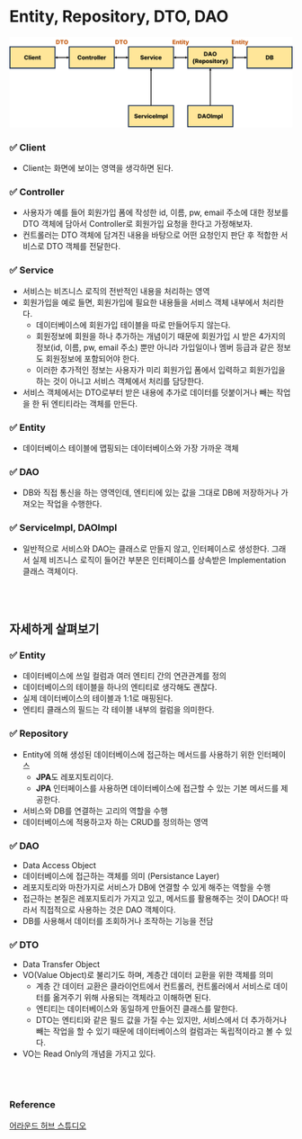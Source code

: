 # Entity, Repository, DTO, DAO

<p align="center">
    <img src="Spring/img/Entity_Repository_DTO_DAO.png" width="600">
</p>

### ✅ Client

- Client는 화면에 보이는 영역을 생각하면 된다.

### ✅ Controller

- 사용자가 예를 들어 회원가입 폼에 작성한 id, 이름, pw, email 주소에 대한 정보를 DTO 객체에 담아서 Controller로 회원가입 요청을 한다고 가정해보자.
- 컨트롤러는 DTO 객체에 담겨진 내용을 바탕으로 어떤 요청인지 판단 후 적합한 서비스로 DTO 객체를 전달한다.

### ✅ Service

- 서비스는 비즈니스 로직의 전반적인 내용을 처리하는 영역
- 회원가입을 예로 들면, 회원가입에 필요한 내용들을 서비스 객체 내부에서 처리한다.
  - 데이터베이스에 회원가입 테이블을 따로 만들어두지 않는다.
  - 회원정보에 회원을 하나 추가하는 개념이기 때문에 회원가입 시 받은 4가지의 정보(id, 이름, pw, email 주소) 뿐만 아니라 가입일이나 멤버 등급과 같은 정보도 회원정보에 포함되어야 한다.
  - 이러한 추가적인 정보는 사용자가 미리 회원가입 폼에서 입력하고 회원가입을 하는 것이 아니고 서비스 객체에서 처리를 담당한다.
- 서비스 객체에서는 DTO로부터 받은 내용에 추가로 데이터를 덧붙이거나 빼는 작업을 한 뒤 엔티티라는 객체를 만든다.

### ✅ Entity

- 데이터베이스 테이블에 맵핑되는 데이터베이스와 가장 가까운 객체

### ✅ DAO

- DB와 직접 통신을 하는 영역인데, 엔티티에 있는 값을 그대로 DB에 저장하거나 가져오는 작업을 수행한다.

### ✅ ServiceImpl, DAOImpl

- 일반적으로 서비스와 DAO는 클래스로 만들지 않고, 인터페이스로 생성한다. 그래서 실제 비즈니스 로직이 들어간 부분은 인터페이스를 상속받은 Implementation 클래스 객체이다.

<br/>
<br/>

## 자세하게 살펴보기

### ✅ Entity

- 데이터베이스에 쓰일 컬럼과 여러 엔티티 간의 연관관계를 정의
- 데이터베이스의 테이블을 하나의 엔티티로 생각해도 괜찮다.
- 실제 데이터베이스의 테이블과 1:1로 매핑된다.
- 엔티티 클래스의 필드는 각 테이블 내부의 컬럼을 의미한다.

### ✅ Repository

- Entity에 의해 생성된 데이터베이스에 접근하는 메서드를 사용하기 위한 인터페이스
  - **JPA**도 레포지토리이다.
  - **JPA** 인터페이스를 사용하면 데이터베이스에 접근할 수 있는 기본 메서드를 제공한다.
- 서비스와 DB를 연결하는 고리의 역할을 수행
- 데이터베이스에 적용하고자 하는 CRUD를 정의하는 영역

### ✅ DAO

- Data Access Object
- 데이터베이스에 접근하는 객체를 의미 (Persistance Layer)
- 레포지토리와 마찬가지로 서비스가 DB에 연결할 수 있게 해주는 역할을 수행
- 접근하는 본질은 레포지토리가 가지고 있고, 메서드를 활용해주는 것이 DAO다! 따라서 직접적으로 사용하는 것은 DAO 객체이다.
- DB를 사용해서 데이터를 조회하거나 조작하는 기능을 전담

### ✅ DTO

- Data Transfer Object
- VO(Value Object)로 불리기도 하며, 계층간 데이터 교환을 위한 객체를 의미
  - 계층 간 데이터 교환은 클라이언트에서 컨트롤러, 컨트롤러에서 서비스로 데이터를 옮겨주기 위해 사용되는 객체라고 이해하면 된다.
  - 엔티티는 데이터베이스와 동일하게 만들어진 클래스를 말한다.
  - DTO는 엔티티와 같은 필드 값을 가질 수는 있지만, 서비스에서 더 추가하거나 빼는 작업을 할 수 있기 때문에 데이터베이스의 컬럼과는 독립적이라고 볼 수 있다.
- VO는 Read Only의 개념을 가지고 있다.

<br/>
<br/>

### Reference

[어라운드 허브 스튜디오](https://youtu.be/4Pvd0KrTfvE)